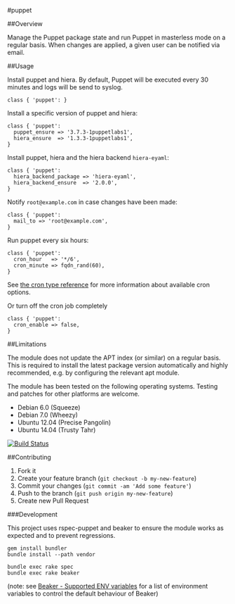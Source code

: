 #puppet

##Overview

Manage the Puppet package state and run Puppet in masterless mode on a regular basis. When changes are applied, a given
user can be notified via email.

##Usage

Install puppet and hiera. By default, Puppet will be executed every 30 minutes and logs will be send to syslog.

```
class { 'puppet': }
```

Install a specific version of puppet and hiera:

```
class { 'puppet':
  puppet_ensure => '3.7.3-1puppetlabs1',
  hiera_ensure  => '1.3.3-1puppetlabs1',
}
```

Install puppet, hiera and the hiera backend `hiera-eyaml`:

```
class { 'puppet':
  hiera_backend_package => 'hiera-eyaml',
  hiera_backend_ensure  => '2.0.0',
}
```

Notify `root@example.com` in case changes have been made:

```
class { 'puppet':
  mail_to => 'root@example.com',
}
```

Run puppet every six hours:

```
class { 'puppet':
  cron_hour   => '*/6',
  cron_minute => fqdn_rand(60),
}
```

See [the cron type reference](https://docs.puppetlabs.com/references/stable/type.html#cron) for more information about
available cron options.

Or turn off the cron job completely

```
class { 'puppet':
  cron_enable => false,
}
```

##Limitations

The module does not update the APT index (or similar) on a regular basis. This is required to install the latest
package version automatically and highly recommended, e.g. by configuring the relevant apt module.

The module has been tested on the following operating systems. Testing and patches for other platforms are welcome.

* Debian 6.0 (Squeeze)
* Debian 7.0 (Wheezy)
* Ubuntu 12.04 (Precise Pangolin)
* Ubuntu 14.04 (Trusty Tahr)

[![Build Status](https://travis-ci.org/tohuwabohu/puppet-puppet.png?branch=master)](https://travis-ci.org/tohuwabohu/puppet-puppet)

##Contributing

1. Fork it
2. Create your feature branch (`git checkout -b my-new-feature`)
3. Commit your changes (`git commit -am 'Add some feature'`)
4. Push to the branch (`git push origin my-new-feature`)
5. Create new Pull Request

###Development

This project uses rspec-puppet and beaker to ensure the module works as expected and to prevent regressions.

```
gem install bundler
bundle install --path vendor

bundle exec rake spec
bundle exec rake beaker
```
(note: see [Beaker - Supported ENV variables](https://github.com/puppetlabs/beaker/wiki/How-to-Write-a-Beaker-Test-for-a-Module#beaker-rspec-details)
for a list of environment variables to control the default behaviour of Beaker)
